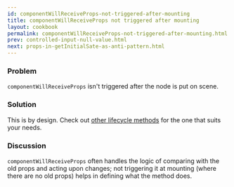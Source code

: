 ```yaml
---
id: componentWillReceiveProps-not-triggered-after-mounting
title: componentWillReceiveProps not triggered after mounting
layout: cookbook
permalink: componentWillReceiveProps-not-triggered-after-mounting.html
prev: controlled-input-null-value.html
next: props-in-getInitialSate-as-anti-pattern.html
---
```


### Problem
`componentWillReceiveProps` isn't triggered after the node is put on scene.

### Solution
This is by design. Check out [other lifecycle methods](/react/docs/cookbook/component-specs.html) for the one that suits your needs.

### Discussion
`componentWillReceiveProps` often handles the logic of comparing with the old props and acting upon changes; not triggering it at mounting (where there are no old props) helps in defining what the method does.

